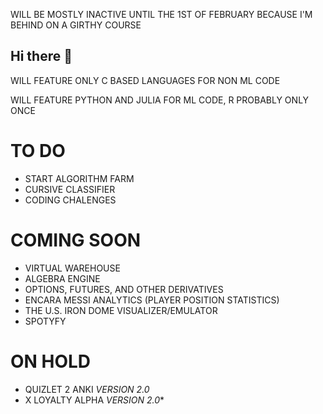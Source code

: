 WILL BE MOSTLY INACTIVE UNTIL THE 1ST OF FEBRUARY BECAUSE I'M BEHIND ON A GIRTHY COURSE

## Hi there 👋
WILL FEATURE ONLY C BASED LANGUAGES FOR NON ML CODE

WILL FEATURE PYTHON AND JULIA FOR ML CODE, R PROBABLY ONLY ONCE

# TO DO
- START ALGORITHM FARM
- CURSIVE CLASSIFIER
- CODING CHALENGES

# COMING SOON
- VIRTUAL WAREHOUSE
- ALGEBRA ENGINE
- OPTIONS, FUTURES, AND OTHER DERIVATIVES
- ENCARA MESSI ANALYTICS (PLAYER POSITION STATISTICS)
- THE U.S. IRON DOME VISUALIZER/EMULATOR
- SPOTYFY

# ON HOLD
- QUIZLET 2 ANKI *VERSION 2.0*
- X LOYALTY ALPHA *VERSION 2.0**

<!--
**CHRISSY-FRANKY/CHRISSY-FRANKY** is a ✨ _special_ ✨ repository because its `README.md` (this file) appears on your GitHub profile.

Here are some ideas to get you started:

- 🔭 I’m currently working on ...
- 🌱 I’m currently learning ...
- 👯 I’m looking to collaborate on ...
- 🤔 I’m looking for help with ...
- 💬 Ask me about ...
- 📫 How to reach me: ...
- 😄 Pronouns: ...
- ⚡ Fun fact: ...
-->
